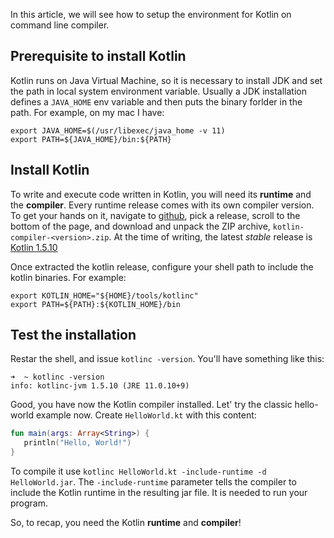 In this article, we will see how to setup the environment for Kotlin on command line compiler.

## Prerequisite to install Kotlin

Kotlin runs on Java Virtual Machine, so it is necessary to install JDK and set the path in local system environment variable. Usually a JDK installation defines a `JAVA_HOME` env variable and then puts the binary forlder in the path. For example, on my mac I have:

```shell
export JAVA_HOME=$(/usr/libexec/java_home -v 11)
export PATH=${JAVA_HOME}/bin:${PATH}
```
## Install Kotlin

To write and execute code written in Kotlin, you will need its **runtime** and the **compiler**. Every runtime release comes with its own compiler version. To get your hands on it, navigate to [github](https://github.com/JetBrains/kotlin/releases), pick a release, scroll to the bottom of the page, and download and unpack the ZIP archive, `kotlin-compiler-<version>.zip`.
At the time of writing, the latest _stable_ release is [Kotlin 1.5.10](https://github.com/JetBrains/kotlin/releases/tag/v1.5.10)

Once extracted the kotlin release, configure your shell path to include the kotlin binaries. For example:

```shell
export KOTLIN_HOME="${HOME}/tools/kotlinc"
export PATH=${PATH}:${KOTLIN_HOME}/bin
```

## Test the installation

Restar the shell, and issue `kotlinc -version`. You'll have something like this:

```
➜  ~ kotlinc -version
info: kotlinc-jvm 1.5.10 (JRE 11.0.10+9)
```

Good, you have now the Kotlin compiler installed. Let' try the classic hello-world example now.
Create `HelloWorld.kt` with this content:

```kotlin:HelloWorld.kt 
fun main(args: Array<String>) {
   println("Hello, World!")
}
```

To compile it use `kotlinc HelloWorld.kt -include-runtime -d HelloWorld.jar`. The `-include-runtime` parameter tells the compiler to include the Kotlin runtime in the resulting jar file. It is needed to run your program.

So, to recap, you need the Kotlin **runtime** and **compiler**!
